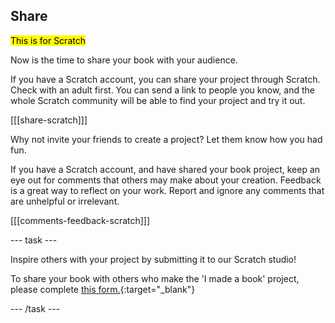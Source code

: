 ## Share

<mark> This is for Scratch </mark>

Now is the time to share your book with your audience.

If you have a Scratch account, you can share your project through Scratch. Check with an adult first. You can send a link to people you know, and the whole Scratch community will be able to find your project and try it out.

[[[share-scratch]]]

Why not invite your friends to create a project? Let them know how you had fun.

If you have a Scratch account, and have shared your book project, keep an eye out for comments that others may make about your creation. Feedback is a great way to reflect on your work. Report and ignore any comments that are unhelpful or irrelevant.

[[[comments-feedback-scratch]]]

--- task ---

Inspire others with your project by submitting it to our Scratch studio! 

To share your book with others who make the 'I made a book' project, please complete [this form.](https://form.raspberrypi.org/f/community-project-submissions){:target="_blank"}

--- /task ---